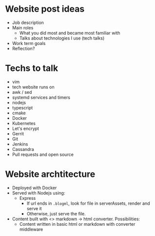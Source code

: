 # Website post ideas

* Job description
* Main roles
    - What you did most and became most familiar with
    - Talks about technologies I use (tech talks)
* Work term goals
* Reflection?

# Techs to talk

* vim
* tech website runs on
* awk / sed
* systemd services and timers
* nodejs
* typescript
* cmake
* Docker
* Kubernetes
* Let's encrypt
* Gerrit
* Git
* Jenkins
* Cassandra
* Pull requests and open source

# Website archtitecture

* Deployed with Docker
* Served with Nodejs using:
    - Express
        - If url ends in `.blogml`, look for file in serverAssets, render and serve it
        - Otherwise, just serve the file.
* Content built with <> markdown -> html converter. Possibilities:
    - Content written in basic html or markdown with converter middleware

